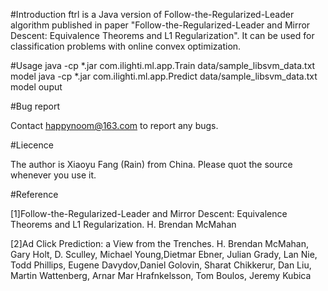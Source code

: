 #Introduction
ftrl is a Java version of Follow-the-Regularized-Leader algorithm published in paper "Follow-the-Regularized-Leader and Mirror Descent: Equivalence Theorems and L1 Regularization". It can be used for classification problems with online convex optimization.

#Usage
java -cp *.jar com.ilighti.ml.app.Train data/sample_libsvm_data.txt model
java -cp *.jar com.ilighti.ml.app.Predict data/sample_libsvm_data.txt model ouput

#Bug report

Contact happynoom@163.com to report any bugs.

#Liecence

The author is Xiaoyu Fang (Rain) from China. Please quot the source whenever you use it.

#Reference

[1]Follow-the-Regularized-Leader and Mirror Descent: Equivalence Theorems and L1 Regularization. H. Brendan McMahan

[2]Ad Click Prediction: a View from the Trenches. H. Brendan McMahan, Gary Holt, D. Sculley, Michael Young,Dietmar Ebner, Julian Grady, Lan Nie, Todd Phillips, Eugene Davydov,Daniel Golovin, Sharat Chikkerur, Dan Liu, Martin Wattenberg, Arnar Mar Hrafnkelsson, Tom Boulos, Jeremy Kubica
